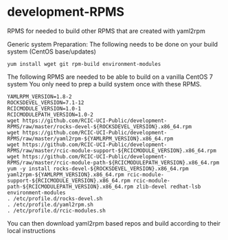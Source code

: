 # development-RPMS
RPMS for needed to build other RPMS that are created with yaml2rpm

Generic system Preparation:  The following needs to be done on your build system (CentOS base/updates)
```
yum install wget git rpm-build environment-modules
```

The following RPMS are needed to be able to build on a vanilla CentOS 7 system
You only need to prep a build system once with these RPMS.
   ```
   YAMLRPM_VERSION=1.8-2
   ROCKSDEVEL_VERSION=7.1-12
   RCICMODULE_VERSION=1.0-1
   RCICMODULEPATH_VERSION=1.0-2
   wget https://github.com/RCIC-UCI-Public/development-RPMS/raw/master/rocks-devel-${ROCKSDEVEL_VERSION}.x86_64.rpm
   wget https://github.com/RCIC-UCI-Public/development-RPMS/raw/master/yaml2rpm-${YAMLRPM_VERSION}.x86_64.rpm
   wget https://github.com/RCIC-UCI-Public/development-RPMS/raw/master/rcic-module-support-${RCICMODULE_VERSION}.x86_64.rpm
   wget https://github.com/RCIC-UCI-Public/development-RPMS/raw/master/rcic-module-path-${RCICMODULEPATH_VERSION}.x86_64.rpm
   yum -y install rocks-devel-${ROCKSDEVEL_VERSION}.x86_64.rpm yaml2rpm-${YAMLRPM_VERSION}.x86_64.rpm rcic-module-support-${RCICMODULE_VERSION}.x86_64.rpm rcic-module-path-${RCICMODULEPATH_VERSION}.x86_64.rpm zlib-devel redhat-lsb environment-modules
   . /etc/profile.d/rocks-devel.sh
   . /etc/profile.d/yaml2rpm.sh
   . /etc/profile.d/rcic-modules.sh
   ```
You can then download yaml2rpm based repos and build according to their local 
instructions
